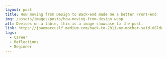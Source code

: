 ```yaml
---
layout: post
title: How moving from Design to Back-end made me a better Front-end
img: /assets/images/posts/how-moving-from-design.webp
alt: Devices on a table, this is a image showcase to the post.
link: https://joaomarcuslf.medium.com/back-to-2011-my-mother-said-d87dee1847e6
tags:
  - Career
  - Reflections
  - Beginner
---
```

